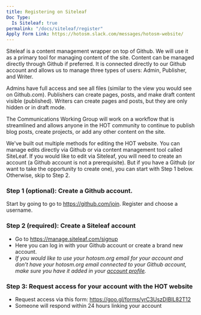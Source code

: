 ```yaml
---
title: Registering on Siteleaf
Doc Type:
  Is Siteleaf: true
permalink: "/docs/siteleaf/register"
Apply Form Link: https://hotosm.slack.com/messages/hotosm-website/
---
```


Siteleaf is a content management wrapper on top of Github. We will use it as a primary tool for managing content of the site. Content can be managed directly through Github if preferred. It is connected directly to our Github account and allows us to manage three types of users: Admin, Publisher, and Writer.

Admins have full access and see all files (similar to the view you would see on Github.com). Publishers can create pages, posts, and make draft content visible (published). Writers can create pages and posts, but they are only hidden or in draft mode.

The Communications Working Group will work on a workflow that is streamlined and allows anyone in the HOT community to continue to publish blog posts, create projects, or add any other content on the site.

We've built out multiple methods for editing the HOT website. You can manage edits directly via Github or via content management tool called SiteLeaf. If you would like to edit via Siteleaf, you will need to create an account (a Github account is not a prerequisite). But if you have a Github (or want to take the opportunity to create one), you can start with Step 1 below. Otherwise, skip to Step 2.

### Step 1 (optional): Create a Github account.

Start by going to go to https://github.com/join. Register and choose a username.

### Step 2 (required): Create a Siteleaf account

* Go to https://manage.siteleaf.com/signup
* Here you can log in with your Github account or create a brand new account.
* *If you would like to use your hotosm.org email for your account and don't have your hotosm.org email connected to your Github account, make sure you have it added in your [account profile](https://manage.siteleaf.com/account).*

### Step 3: Request access for your account with the HOT website

* Request access via this form: https://goo.gl/forms/yrC3UszDIBIL82T12
* Someone will respond within 24 hours linking your account
